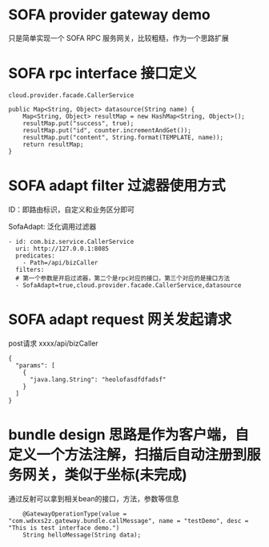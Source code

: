 # SOFA provider gateway demo

只是简单实现一个 SOFA RPC 服务网关，比较粗糙，作为一个思路扩展

# SOFA rpc interface 接口定义

```
cloud.provider.facade.CallerService

public Map<String, Object> datasource(String name) {
    Map<String, Object> resultMap = new HashMap<String, Object>();
    resultMap.put("success", true);
    resultMap.put("id", counter.incrementAndGet());
    resultMap.put("content", String.format(TEMPLATE, name));
    return resultMap;
}
```

# SOFA adapt filter 过滤器使用方式

ID：即路由标识，自定义和业务区分即可

SofaAdapt: 泛化调用过滤器

```
- id: com.biz.service.CallerService
  uri: http://127.0.0.1:8085
  predicates:
    - Path=/api/bizCaller
  filters:
  # 第一个参数是开启过滤器，第二个是rpc对应的接口，第三个对应的是接口方法
  - SofaAdapt=true,cloud.provider.facade.CallerService,datasource
```

# SOFA adapt request 网关发起请求

post请求   xxxx/api/bizCaller

```
{
  "params": [
    {
      "java.lang.String": "heolofasdfdfadsf"
    }
  ]
}
```

# bundle design 思路是作为客户端，自定义一个方法注解，扫描后自动注册到服务网关，类似于坐标(未完成)

通过反射可以拿到相关bean的接口，方法，参数等信息

```
    @GatewayOperationType(value = "com.wdxxs2z.gateway.bundle.callMessage", name = "testDemo", desc = "This is test interface demo.")
    String helloMessage(String data);
```